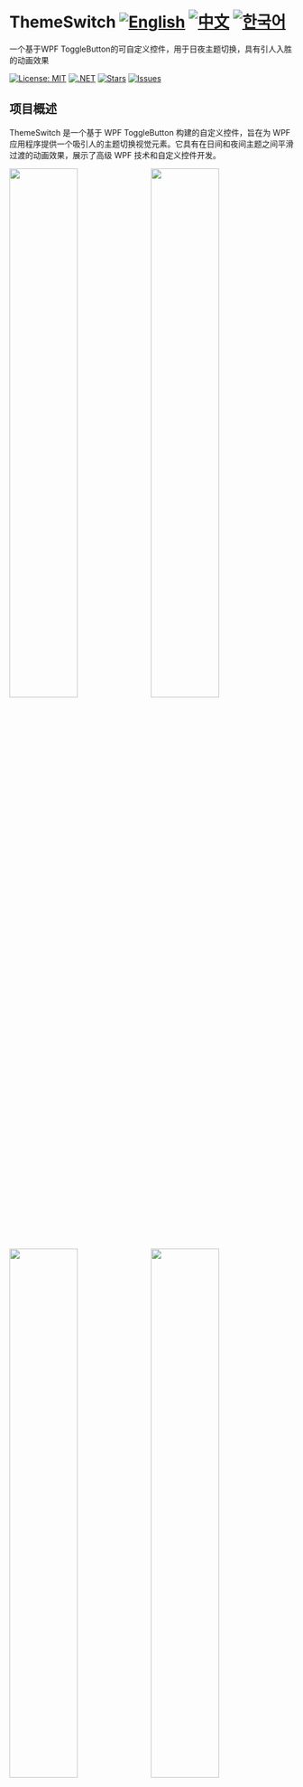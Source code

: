# ThemeSwitch [![English](https://img.shields.io/badge/Language-English-blue.svg)](README.md) [![中文](https://img.shields.io/badge/Language-中文-red.svg)](README.zh-CN.md) [![한국어](https://img.shields.io/badge/Language-한국어-red.svg)](README.ko.md) 

一个基于WPF ToggleButton的可自定义控件，用于日夜主题切换，具有引人入胜的动画效果

[![License: MIT](https://img.shields.io/badge/License-MIT-yellow.svg)](https://opensource.org/licenses/MIT)
[![.NET](https://img.shields.io/badge/.NET-8.0-blue.svg)](https://dotnet.microsoft.com/download)
[![Stars](https://img.shields.io/github/stars/vickyqu115/themeswitch.svg)](https://github.com/vickyqu115/themeswitch/stargazers)
[![Issues](https://img.shields.io/github/issues/vickyqu115/themeswitch.svg)](https://github.com/vickyqu115/themeswitch/issues)

## 项目概述

ThemeSwitch 是一个基于 WPF ToggleButton 构建的自定义控件，旨在为 WPF 应用程序提供一个吸引人的主题切换视觉元素。它具有在日间和夜间主题之间平滑过渡的动画效果，展示了高级 WPF 技术和自定义控件开发。

<img src="https://github.com/user-attachments/assets/b8d3b29e-2398-49b2-bb9d-59c5b0fa0aa1" width="49%"/>
<img src="https://github.com/user-attachments/assets/9c835cdf-dd08-4e2d-bacb-4183d8366b1e" width="49%"/>
<img src="https://github.com/user-attachments/assets/d77d1c5c-0f39-4d80-bbab-a47523c4a5f0" width="49%"/>
<img src="https://github.com/user-attachments/assets/334aaa17-493d-4e24-b9b5-d1fd2a6ad8aa" width="49%"/>
<img src="https://github.com/user-attachments/assets/83e5cbb5-c8d2-4dad-acd0-b3cae7dc9a6d" width="49%"/>
<img src="https://github.com/user-attachments/assets/f2fe09b0-1fc1-43d5-8351-df7e348bad67" width="49%"/>

## 主要特性和实现
#### 1. 自定义 WPF 控件开发
- [x] 扩展 WPF ToggleButton 以实现特殊功能
- [x] 使用 XAML 实现复杂的 UI 元素

#### 2. 高级动画技术
- [x] 三种类型的动画：ValueItem (DoubleAnimation)、ThickItem (ThicknessAnimation)、ColorItem (ColorAnimation)
- [x] 日间和夜间主题之间的平滑过渡

#### 3. 基于 XAML 的设计
- [x] 使用纯 XAML 创建复杂形状（太阳、云、月亮、星星）
- [x] 利用不透明度和定位实现逼真效果

#### 4. 性能优化
- [x] 使用裁剪和布局技术进行高效渲染
- [x] 无需外部依赖的流畅动画

#### 5. 多框架兼容性
- [x] 通过多目标支持各种 .NET 框架

## 技术栈
- WPF (Windows Presentation Foundation)
- .NET（多目标支持）
- C#

## 入门指南
### 先决条件
- Visual Studio 2022 或更高版本
- .NET SDK（版本取决于您的项目）

### 安装和执行
#### 1. 克隆仓库：

```
git clone https://github.com/vickyqu115/themeswitch.git
```

#### 2. 打开解决方案
- [x] Visual Studio
- [x] Visual Studio Code
- [x] JetBrains Rider

<img src="https://github.com/user-attachments/assets/af70f422-7057-4e77-a54d-042ee8358d2a" width="32%"/>
<img src="https://github.com/user-attachments/assets/e4feaa10-a107-4b58-8d13-1d8be620ec62" width="32%"/>
<img src="https://github.com/user-attachments/assets/5ff487f6-55e4-43e1-9abf-f8d419ee6943" width="32%"/>

#### 3. 构建和运行
- [x] 设置启动项目
- [x] 按 F5 或点击运行按钮
- [x] 推荐使用 Windows 11

## 学习资源
- [实现详细文章](https://jamesnet.dev/article/109)
- [YouTube 教程（英文）](https://bit.ly/3uBkFlQ)
- [哔哩哔哩教程（中文）](https://bit.ly/3uHFe08)

## 贡献
欢迎对 ThemeSwitch 做出贡献！随时提交问题、创建拉取请求或提出改进建议。

## 许可证
该项目基于 MIT 许可证发布 - 详情请参阅 [LICENSE](LICENSE) 文件。

## 联系方式
- 网站：https://jamesnet.dev
- 电子邮件：vickyqu115@hotmail.com, james@jamesnet.dev

使用引人入胜的 ThemeSwitch 控件增强您的 WPF 应用程序！
